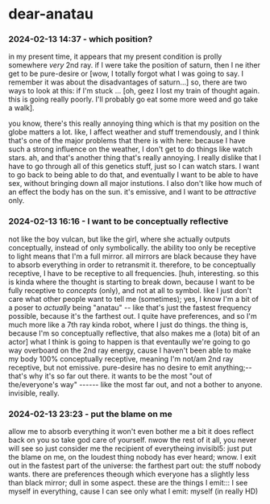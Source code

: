 # dear-anatau

### 2024-02-13 14:37 - which position?

in my present time, it appears that my present condition is prolly somewhere *very* 2nd ray. if I were take the position of saturn, then I ne
ither get to be pure-desire or [wow, I totally forgot what I was going to say. I remember it was about the disadvantages of saturn...]
	so, there are two ways to look at this: if I'm stuck ... [oh, geez I lost my train of thought again. this is going really poorly. I'll probably go eat some more weed and go take a walk].

you know, there's this really annoying thing which is that my position on the globe matters a lot. like, I affect weather and stuff tremendously, and I think that's one of the major problems that there is with here: because I have such a strong influence on the weather, I don't get to do things like watch stars.
ah, and that's another thing that's really annoying. I really dislike that I have to go through all of this genetics stuff, just so I can watch stars. I want to go back to being able to do that, and eventually I want to be able to have sex, without bringing down all major instutions. I also don't like how much of an effect the body has on the sun. it's emissive, and I want to be *attractive* only.

### 2024-02-13 16:16 - I want to be conceptually reflective

not like the boy vulcan, but like the girl, where she actually outputs conceptually, instead of only symbolically. the ability too only be receptive to light means that I'm a full mirror. all mirrors are black because they have to absorb everything in order to retransmit it. therefore, to be conceptually receptive, I have to be receptive to all frequencies. [huh, interesting. so this is kinda where the thought is starting to break down, because I want to be fully receptive to *concepts* (only), and not at all to symbol. like I just don't care what other people want to tell me (sometimes); yes, I know I'm a bit of a poser to *actually* being "anatau" -- like that's just the fastest frequency possible, because it's the farthest out. I quite have preferences, and so I'm much more like a 7th ray kinda robot, where I just do things. the thing is, because I'm so conceptually reflective, that also makes me a (lota) bit of an actor]
what I think is going to happen is that eventaully we're going to go way overboard on the 2nd ray energy, cause I haven't been able to make my body 100% conceptually receptive, meaning I'm not/am 2nd ray receptive, but not emissive. pure-desire has no desire to emit anything;-- that's why it's so far out there. it wants to be the most "out of the/everyone's way" ------ like the most far out, and not a bother to anyone. invisible, really.

### 2024-02-13 23:23 - put the blame on me

allow me to absorb everything
it won't even bother me a bit
it does reflect back on you so
take god care of yourself. nwow
the rest of it all, you never will
see so just consider me the recipient
of everytheing invisibl5: just put the
blame on me, on the loudest thing nobody
has ever heard; wnow. I exit out in the
fastest part of the universe: the farthest
part out: the stuff nobody wants. there are
preferences theough which everyone has a slightly
less than black mirror; dull in some aspect. these
are the things I emit::: I see myself in everything,
cause I can see only what I emit: myself (in really HD)
